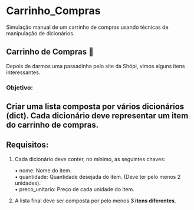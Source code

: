 # Carrinho_Compras
Simulação manual de um carrinho de compras usando técnicas de manipulação de dicionários.  

## Carrinho de Compras 🛒
Depois de darmos uma passadinha pelo site da Shópi, vimos alguns itens interessantes.  

### Objetivo:  

Criar uma lista composta por vários **dicionários (dict)**. Cada dicionário deve representar um item do carrinho de compras.  
--------------
## **Requisitos:**  

1. Cada dicionário deve conter, no mínimo, as seguintes chaves:  

      • nome: Nome do item.   
      • quantidade: Quantidade desejada do item. (Deve ter pelo menos 2 unidades).  
      • preco_unitario: Preço de cada unidade do item.  
2. A lista final deve ser composta por pelo menos **3 itens diferentes**.  
